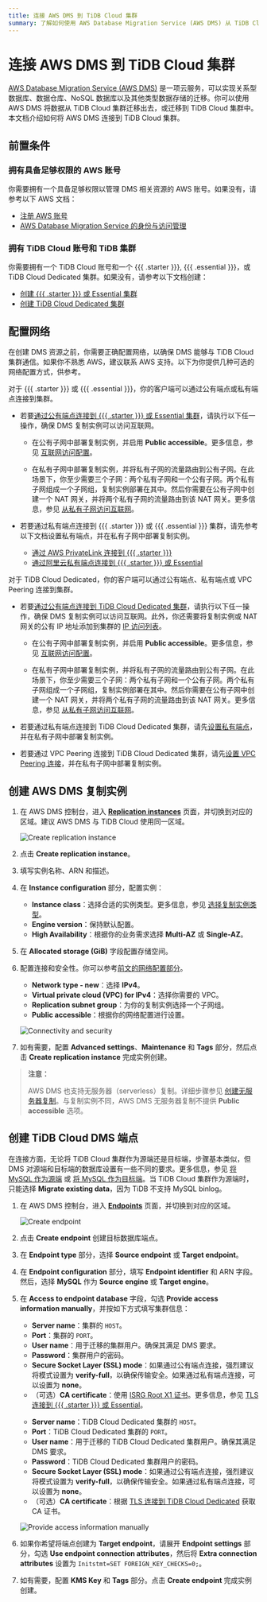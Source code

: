 ```yaml
---
title: 连接 AWS DMS 到 TiDB Cloud 集群
summary: 了解如何使用 AWS Database Migration Service (AWS DMS) 从 TiDB Cloud 迁移数据或向 TiDB Cloud 迁移数据。
---
```


# 连接 AWS DMS 到 TiDB Cloud 集群

[AWS Database Migration Service (AWS DMS)](https://aws.amazon.com/dms/) 是一项云服务，可以实现关系型数据库、数据仓库、NoSQL 数据库以及其他类型数据存储的迁移。你可以使用 AWS DMS 将数据从 TiDB Cloud 集群迁移出去，或迁移到 TiDB Cloud 集群中。本文档介绍如何将 AWS DMS 连接到 TiDB Cloud 集群。

## 前置条件

### 拥有具备足够权限的 AWS 账号

你需要拥有一个具备足够权限以管理 DMS 相关资源的 AWS 账号。如果没有，请参考以下 AWS 文档：

- [注册 AWS 账号](https://docs.aws.amazon.com/dms/latest/userguide/CHAP_GettingStarted.SettingUp.html#sign-up-for-aws)
- [AWS Database Migration Service 的身份与访问管理](https://docs.aws.amazon.com/dms/latest/userguide/security-iam.html)

### 拥有 TiDB Cloud 账号和 TiDB 集群

你需要拥有一个 TiDB Cloud 账号和一个 {{{ .starter }}}, {{{ .essential }}}，或 TiDB Cloud Dedicated 集群。如果没有，请参考以下文档创建：

- [创建 {{{ .starter }}} 或 Essential 集群](/tidb-cloud/create-tidb-cluster-serverless.md)
- [创建 TiDB Cloud Dedicated 集群](/tidb-cloud/create-tidb-cluster.md)

## 配置网络

在创建 DMS 资源之前，你需要正确配置网络，以确保 DMS 能够与 TiDB Cloud 集群通信。如果你不熟悉 AWS，建议联系 AWS 支持。以下为你提供几种可选的网络配置方式，供参考。

<SimpleTab>

<div label="{{{ .starter }}} or Essential">

对于 {{{ .starter }}} 或 {{{ .essential }}}，你的客户端可以通过公有端点或私有端点连接到集群。

- 若要[通过公有端点连接到 {{{ .starter }}} 或 Essential 集群](/tidb-cloud/connect-via-standard-connection-serverless.md)，请执行以下任一操作，确保 DMS 复制实例可以访问互联网。

    - 在公有子网中部署复制实例，并启用 **Public accessible**。更多信息，参见 [互联网访问配置](https://docs.aws.amazon.com/vpc/latest/userguide/VPC_Internet_Gateway.html#vpc-igw-internet-access)。

    - 在私有子网中部署复制实例，并将私有子网的流量路由到公有子网。在此场景下，你至少需要三个子网：两个私有子网和一个公有子网。两个私有子网组成一个子网组，复制实例部署在其中。然后你需要在公有子网中创建一个 NAT 网关，并将两个私有子网的流量路由到该 NAT 网关。更多信息，参见 [从私有子网访问互联网](https://docs.aws.amazon.com/vpc/latest/userguide/nat-gateway-scenarios.html#public-nat-internet-access)。

- 若要通过私有端点连接到 {{{ .starter }}} 或 {{{ .essential }}} 集群，请先参考以下文档设置私有端点，并在私有子网中部署复制实例。

    - [通过 AWS PrivateLink 连接到 {{{ .starter }}}](/tidb-cloud/set-up-private-endpoint-connections-serverless.md)
    - [通过阿里云私有端点连接到 {{{ .starter }}} 或 Essential](/tidb-cloud/set-up-private-endpoint-connections-on-alibaba-cloud.md)

</div>

<div label="TiDB Cloud Dedicated">

对于 TiDB Cloud Dedicated，你的客户端可以通过公有端点、私有端点或 VPC Peering 连接到集群。

- 若要[通过公有端点连接到 TiDB Cloud Dedicated 集群](/tidb-cloud/connect-via-standard-connection.md)，请执行以下任一操作，确保 DMS 复制实例可以访问互联网。此外，你还需要将复制实例或 NAT 网关的公有 IP 地址添加到集群的 [IP 访问列表](/tidb-cloud/configure-ip-access-list.md)。

    - 在公有子网中部署复制实例，并启用 **Public accessible**。更多信息，参见 [互联网访问配置](https://docs.aws.amazon.com/vpc/latest/userguide/VPC_Internet_Gateway.html#vpc-igw-internet-access)。

    - 在私有子网中部署复制实例，并将私有子网的流量路由到公有子网。在此场景下，你至少需要三个子网：两个私有子网和一个公有子网。两个私有子网组成一个子网组，复制实例部署在其中。然后你需要在公有子网中创建一个 NAT 网关，并将两个私有子网的流量路由到该 NAT 网关。更多信息，参见 [从私有子网访问互联网](https://docs.aws.amazon.com/vpc/latest/userguide/nat-gateway-scenarios.html#public-nat-internet-access)。

- 若要通过私有端点连接到 TiDB Cloud Dedicated 集群，请先[设置私有端点](/tidb-cloud/set-up-private-endpoint-connections.md)，并在私有子网中部署复制实例。

- 若要通过 VPC Peering 连接到 TiDB Cloud Dedicated 集群，请先[设置 VPC Peering 连接](/tidb-cloud/set-up-vpc-peering-connections.md)，并在私有子网中部署复制实例。

</div>
</SimpleTab>

## 创建 AWS DMS 复制实例

1. 在 AWS DMS 控制台，进入 [**Replication instances**](https://console.aws.amazon.com/dms/v2/home#replicationInstances) 页面，并切换到对应的区域。建议 AWS DMS 与 TiDB Cloud 使用同一区域。

   ![Create replication instance](/media/tidb-cloud/aws-dms-tidb-cloud/aws-dms-connect-replication-instances.png)

2. 点击 **Create replication instance**。

3. 填写实例名称、ARN 和描述。

4. 在 **Instance configuration** 部分，配置实例：
    - **Instance class**：选择合适的实例类型。更多信息，参见 [选择复制实例类型](https://docs.aws.amazon.com/dms/latest/userguide/CHAP_ReplicationInstance.Types.html)。
    - **Engine version**：保持默认配置。
    - **High Availability**：根据你的业务需求选择 **Multi-AZ** 或 **Single-AZ**。

5. 在 **Allocated storage (GiB)** 字段配置存储空间。

6. 配置连接和安全性。你可以参考[前文的网络配置部分](#configure-network)。

    - **Network type - new**：选择 **IPv4**。
    - **Virtual private cloud (VPC) for IPv4**：选择你需要的 VPC。
    - **Replication subnet group**：为你的复制实例选择一个子网组。
    - **Public accessible**：根据你的网络配置进行设置。

    ![Connectivity and security](/media/tidb-cloud/aws-dms-tidb-cloud/aws-dms-connect-connectivity-security.png)

7. 如有需要，配置 **Advanced settings**、**Maintenance** 和 **Tags** 部分，然后点击 **Create replication instance** 完成实例创建。

> **注意：**
>
> AWS DMS 也支持无服务器（serverless）复制。详细步骤参见 [创建无服务器复制](https://docs.aws.amazon.com/dms/latest/userguide/CHAP_Serverless.Components.html#CHAP_Serverless.create)。与复制实例不同，AWS DMS 无服务器复制不提供 **Public accessible** 选项。

## 创建 TiDB Cloud DMS 端点

在连接方面，无论将 TiDB Cloud 集群作为源端还是目标端，步骤基本类似，但 DMS 对源端和目标端的数据库设置有一些不同的要求。更多信息，参见 [将 MySQL 作为源端](https://docs.aws.amazon.com/dms/latest/userguide/CHAP_Source.MySQL.html) 或 [将 MySQL 作为目标端](https://docs.aws.amazon.com/dms/latest/userguide/CHAP_Target.MySQL.html)。当 TiDB Cloud 集群作为源端时，只能选择 **Migrate existing data**，因为 TiDB 不支持 MySQL binlog。

1. 在 AWS DMS 控制台，进入 [**Endpoints**](https://console.aws.amazon.com/dms/v2/home#endpointList) 页面，并切换到对应的区域。

    ![Create endpoint](/media/tidb-cloud/aws-dms-tidb-cloud/aws-dms-connect-create-endpoint.png)

2. 点击 **Create endpoint** 创建目标数据库端点。

3. 在 **Endpoint type** 部分，选择 **Source endpoint** 或 **Target endpoint**。

4. 在 **Endpoint configuration** 部分，填写 **Endpoint identifier** 和 ARN 字段。然后，选择 **MySQL** 作为 **Source engine** 或 **Target engine**。

5. 在 **Access to endpoint database** 字段，勾选 **Provide access information manually**，并按如下方式填写集群信息：

    <SimpleTab>

    <div label="{{{ .starter }}} or Essential">

    - **Server name**：集群的 `HOST`。
    - **Port**：集群的 `PORT`。
    - **User name**：用于迁移的集群用户。确保其满足 DMS 要求。
    - **Password**：集群用户的密码。
    - **Secure Socket Layer (SSL) mode**：如果通过公有端点连接，强烈建议将模式设置为 **verify-full**，以确保传输安全。如果通过私有端点连接，可以设置为 **none**。
    - （可选）**CA certificate**：使用 [ISRG Root X1 证书](https://letsencrypt.org/certs/isrgrootx1.pem)。更多信息，参见 [TLS 连接到 {{{ .starter }}} 或 Essential](/tidb-cloud/secure-connections-to-serverless-clusters.md)。

    </div>

    <div label="TiDB Cloud Dedicated">

    - **Server name**：TiDB Cloud Dedicated 集群的 `HOST`。
    - **Port**：TiDB Cloud Dedicated 集群的 `PORT`。
    - **User name**：用于迁移的 TiDB Cloud Dedicated 集群用户。确保其满足 DMS 要求。
    - **Password**：TiDB Cloud Dedicated 集群用户的密码。
    - **Secure Socket Layer (SSL) mode**：如果通过公有端点连接，强烈建议将模式设置为 **verify-full**，以确保传输安全。如果通过私有端点连接，可以设置为 **none**。
    - （可选）**CA certificate**：根据 [TLS 连接到 TiDB Cloud Dedicated](/tidb-cloud/tidb-cloud-tls-connect-to-dedicated.md) 获取 CA 证书。

    </div>
    </SimpleTab>

     ![Provide access information manually](/media/tidb-cloud/aws-dms-tidb-cloud/aws-dms-connect-configure-endpoint.png)

6. 如果你希望将端点创建为 **Target endpoint**，请展开 **Endpoint settings** 部分，勾选 **Use endpoint connection attributes**，然后将 **Extra connection attributes** 设置为 `Initstmt=SET FOREIGN_KEY_CHECKS=0;`。

7. 如有需要，配置 **KMS Key** 和 **Tags** 部分。点击 **Create endpoint** 完成实例创建。